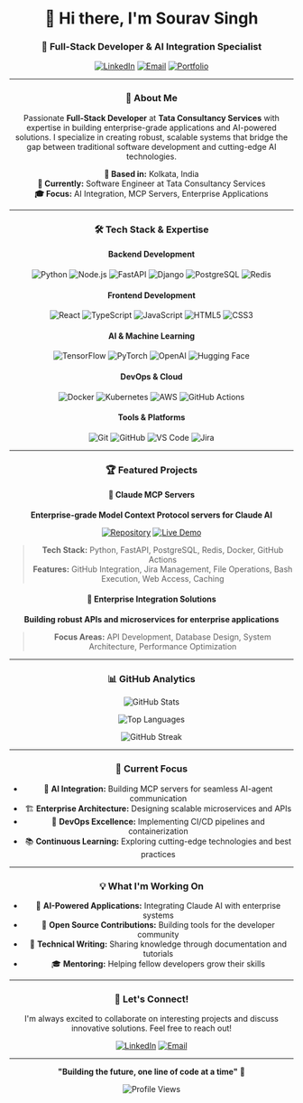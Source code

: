 <div align="center">

# 👋 Hi there, I'm Sourav Singh

### 🚀 **Full-Stack Developer & AI Integration Specialist**

[![LinkedIn](https://img.shields.io/badge/LinkedIn-0077B5?style=for-the-badge&logo=linkedin&logoColor=white)](https://linkedin.com/in/souravsingh2609)
[![Email](https://img.shields.io/badge/Email-D14836?style=for-the-badge&logo=gmail&logoColor=white)](mailto:souravsingh2609@gmail.com)
[![Portfolio](https://img.shields.io/badge/Portfolio-000000?style=for-the-badge&logo=About.me&logoColor=white)](#)

---

### 🎯 **About Me**

Passionate **Full-Stack Developer** at **Tata Consultancy Services** with expertise in building enterprise-grade applications and AI-powered solutions. I specialize in creating robust, scalable systems that bridge the gap between traditional software development and cutting-edge AI technologies.

**📍 Based in:** Kolkata, India  
**🏢 Currently:** Software Engineer at Tata Consultancy Services  
**🎓 Focus:** AI Integration, MCP Servers, Enterprise Applications

---

### 🛠️ **Tech Stack & Expertise**

#### **Backend Development**
![Python](https://img.shields.io/badge/Python-3776AB?style=for-the-badge&logo=python&logoColor=white)
![Node.js](https://img.shields.io/badge/Node.js-43853D?style=for-the-badge&logo=node.js&logoColor=white)
![FastAPI](https://img.shields.io/badge/FastAPI-009688?style=for-the-badge&logo=FastAPI&logoColor=white)
![Django](https://img.shields.io/badge/Django-092E20?style=for-the-badge&logo=django&logoColor=white)
![PostgreSQL](https://img.shields.io/badge/PostgreSQL-316192?style=for-the-badge&logo=postgresql&logoColor=white)
![Redis](https://img.shields.io/badge/Redis-DC382D?style=for-the-badge&logo=redis&logoColor=white)

#### **Frontend Development**
![React](https://img.shields.io/badge/React-20232A?style=for-the-badge&logo=react&logoColor=61DAFB)
![TypeScript](https://img.shields.io/badge/TypeScript-007ACC?style=for-the-badge&logo=typescript&logoColor=white)
![JavaScript](https://img.shields.io/badge/JavaScript-F7DF1E?style=for-the-badge&logo=javascript&logoColor=black)
![HTML5](https://img.shields.io/badge/HTML5-E34F26?style=for-the-badge&logo=html5&logoColor=white)
![CSS3](https://img.shields.io/badge/CSS3-1572B6?style=for-the-badge&logo=css3&logoColor=white)

#### **AI & Machine Learning**
![TensorFlow](https://img.shields.io/badge/TensorFlow-FF6F00?style=for-the-badge&logo=TensorFlow&logoColor=white)
![PyTorch](https://img.shields.io/badge/PyTorch-EE4C2C?style=for-the-badge&logo=PyTorch&logoColor=white)
![OpenAI](https://img.shields.io/badge/OpenAI-412991?style=for-the-badge&logo=openai&logoColor=white)
![Hugging Face](https://img.shields.io/badge/Hugging%20Face-FF6B6B?style=for-the-badge&logo=huggingface&logoColor=white)

#### **DevOps & Cloud**
![Docker](https://img.shields.io/badge/Docker-2496ED?style=for-the-badge&logo=docker&logoColor=white)
![Kubernetes](https://img.shields.io/badge/Kubernetes-326CE5?style=for-the-badge&logo=kubernetes&logoColor=white)
![AWS](https://img.shields.io/badge/AWS-232F3E?style=for-the-badge&logo=amazon-aws&logoColor=white)
![GitHub Actions](https://img.shields.io/badge/GitHub_Actions-2088FF?style=for-the-badge&logo=github-actions&logoColor=white)

#### **Tools & Platforms**
![Git](https://img.shields.io/badge/Git-F05032?style=for-the-badge&logo=git&logoColor=white)
![GitHub](https://img.shields.io/badge/GitHub-100000?style=for-the-badge&logo=github&logoColor=white)
![VS Code](https://img.shields.io/badge/VS_Code-0078D4?style=for-the-badge&logo=visual%20studio%20code&logoColor=white)
![Jira](https://img.shields.io/badge/Jira-0052CC?style=for-the-badge&logo=jira&logoColor=white)

---

### 🏆 **Featured Projects**

#### 🤖 **Claude MCP Servers**
**Enterprise-grade Model Context Protocol servers for Claude AI**

[![Repository](https://img.shields.io/badge/View_Repository-000000?style=for-the-badge&logo=github&logoColor=white)](https://github.com/souravs72/claude-mcp-setup)
[![Live Demo](https://img.shields.io/badge/Live_Demo-00C851?style=for-the-badge&logo=vercel&logoColor=white)](#)

> **Tech Stack:** Python, FastAPI, PostgreSQL, Redis, Docker, GitHub Actions  
> **Features:** GitHub Integration, Jira Management, File Operations, Bash Execution, Web Access, Caching

#### 🔧 **Enterprise Integration Solutions**
**Building robust APIs and microservices for enterprise applications**

> **Focus Areas:** API Development, Database Design, System Architecture, Performance Optimization

---

### 📊 **GitHub Analytics**

<div align="center">

![GitHub Stats](https://github-readme-stats.vercel.app/api?username=souravs72&show_icons=true&theme=tokyonight&hide_border=true&count_private=true)

![Top Languages](https://github-readme-stats.vercel.app/api/top-langs/?username=souravs72&layout=compact&theme=tokyonight&hide_border=true)

![GitHub Streak](https://github-readme-streak-stats.herokuapp.com/?user=souravs72&theme=tokyonight&hide_border=true)

</div>

---

### 🎯 **Current Focus**

- 🔬 **AI Integration:** Building MCP servers for seamless AI-agent communication
- 🏗️ **Enterprise Architecture:** Designing scalable microservices and APIs
- 🚀 **DevOps Excellence:** Implementing CI/CD pipelines and containerization
- 📚 **Continuous Learning:** Exploring cutting-edge technologies and best practices

---

### 💡 **What I'm Working On**

- 🤖 **AI-Powered Applications:** Integrating Claude AI with enterprise systems
- 🔧 **Open Source Contributions:** Building tools for the developer community
- 📖 **Technical Writing:** Sharing knowledge through documentation and tutorials
- 🎓 **Mentoring:** Helping fellow developers grow their skills

---

### 🌟 **Let's Connect!**

I'm always excited to collaborate on interesting projects and discuss innovative solutions. Feel free to reach out!

[![LinkedIn](https://img.shields.io/badge/LinkedIn-Connect-blue?style=for-the-badge&logo=linkedin)](https://linkedin.com/in/souravsingh2609)
[![Email](https://img.shields.io/badge/Email-Me-red?style=for-the-badge&logo=gmail)](mailto:souravsingh2609@gmail.com)

---

<div align="center">

**"Building the future, one line of code at a time"** 🚀

![Profile Views](https://komarev.com/ghpvc/?username=souravs72&style=for-the-badge&color=blue)

</div>

</div>